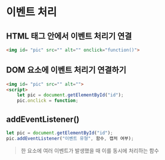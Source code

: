 # 이벤트 처리

## HTML 태그 안에서 이벤트 처리기 연결

```html
<img id= "pic" src="" alt="" onclick="function()">
```

## DOM 요소에 이벤트 처리기 연결하기

```html
<img id= "pic" src="" alt="">
<script>
    let pic = document.getElementById("id");
    pic.onclick = function;
```

## addEventListener()

```js
let pic = document.getElementById("id");
pic.addEventListener("이벤트 유형", 함수, 캡처 여부);
```

> 한 요소에 여러 이벤트가 발생했을 때 이를 동시에 처리하는 함수